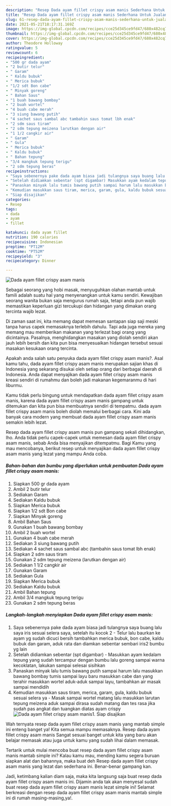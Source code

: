 ```yaml
---
description: "Resep Dada ayam fillet crispy asam manis Sederhana Untuk Jualan"
title: "Resep Dada ayam fillet crispy asam manis Sederhana Untuk Jualan"
slug: 61-resep-dada-ayam-fillet-crispy-asam-manis-sederhana-untuk-jualan
date: 2021-05-21T18:17:31.169Z
image: https://img-global.cpcdn.com/recipes/cce25d345ce9fd47/680x482cq70/dada-ayam-fillet-crispy-asam-manis-foto-resep-utama.jpg
thumbnail: https://img-global.cpcdn.com/recipes/cce25d345ce9fd47/680x482cq70/dada-ayam-fillet-crispy-asam-manis-foto-resep-utama.jpg
cover: https://img-global.cpcdn.com/recipes/cce25d345ce9fd47/680x482cq70/dada-ayam-fillet-crispy-asam-manis-foto-resep-utama.jpg
author: Theodore Holloway
ratingvalue: 5
reviewcount: 6
recipeingredient:
- "500 gr dada ayam"
- "2 butir telur"
- " Garam"
- " Kaldu bubuk"
- " Merica bubuk"
- "1/2 sdt Bon cabe"
- " Minyak goreng"
- " Bahan Saus"
- "1 buah bawang bombay"
- "2 buah wortel"
- "4 buah cabe merah"
- "3 siung bawang putih"
- "4 sachet saus sambal abc tambahin saus tomat lbh enak"
- "2 sdm saus tiram"
- "2 sdm tepung meizena larutkan dengan air"
- "1 1/2 cangkir air"
- " Garam"
- " Gula"
- " Merica bubuk"
- " Kaldu bubuk"
- " Bahan tepung"
- "3/4 mangkuk tepung terigu"
- "2 sdm tepung beras"
recipeinstructions:
- "Saya sebenernya pake dada ayam biasa jadi tulangnya saya buang lalu saya iris sesuai selera saya, setelah itu kocok 2 Telur lalu baurkan ke ayam yg sudah dicuci bersih tambahkan merica bubuk, bon cabe, kaldu bubuk dan garam, aduk rata dan diamkan sebentar sembari iris2 bumbu yg lain"
- "Setelah didiamkan sebentar (spt digambar) Masukkan ayam kedalam tepung yang sudah tercampur dengan bumbu lalu goreng sampai warna kecoklatan, lakukan sampai selesai sisihkan"
- "Panaskan minyak lalu tumis bawang putih sampai harum lalu masukkan bawang bombay tumis sampai layu baru masukkan cabe dan yang terahir masukkan wortel aduk-aduk sampai layu, tambahkan air masak sampai mendidih"
- "Kemudian masukkan saus tiram, merica, garam, gula, kaldu bubuk sesuai selera ya Masak sampai wortel matang lalu masukkan larutan tepung meizena aduk sampai dirasa sudah matang dan tes rasa jika sudah pas angkat dan tuangkan diatas ayam crispy"
- "Siap disajikan"
categories:
- Resep
tags:
- dada
- ayam
- fillet

katakunci: dada ayam fillet 
nutrition: 190 calories
recipecuisine: Indonesian
preptime: "PT12M"
cooktime: "PT52M"
recipeyield: "3"
recipecategory: Dinner

---
```



![Dada ayam fillet crispy asam manis](https://img-global.cpcdn.com/recipes/cce25d345ce9fd47/680x482cq70/dada-ayam-fillet-crispy-asam-manis-foto-resep-utama.jpg)

Sebagai seorang yang hobi masak, menyuguhkan olahan mantab untuk famili adalah suatu hal yang menyenangkan untuk kamu sendiri. Kewajiban seorang  wanita bukan saja mengurus rumah saja, tetapi anda pun wajib memastikan keperluan gizi tercukupi dan hidangan yang dimakan orang tercinta wajib lezat.

Di zaman  saat ini, kita memang dapat memesan santapan siap saji meski tanpa harus capek memasaknya terlebih dahulu. Tapi ada juga mereka yang memang mau memberikan makanan yang terlezat bagi orang yang dicintainya. Pasalnya, menghidangkan masakan yang diolah sendiri akan jauh lebih bersih dan kita pun bisa menyesuaikan hidangan tersebut sesuai masakan kesukaan orang tercinta. 



Apakah anda salah satu penyuka dada ayam fillet crispy asam manis?. Asal kamu tahu, dada ayam fillet crispy asam manis merupakan sajian khas di Indonesia yang sekarang disukai oleh setiap orang dari berbagai daerah di Indonesia. Anda dapat menyajikan dada ayam fillet crispy asam manis kreasi sendiri di rumahmu dan boleh jadi makanan kegemaranmu di hari liburmu.

Kamu tidak perlu bingung untuk mendapatkan dada ayam fillet crispy asam manis, karena dada ayam fillet crispy asam manis gampang untuk ditemukan dan kita pun bisa membuatnya sendiri di tempatmu. dada ayam fillet crispy asam manis boleh diolah memalui berbagai cara. Kini ada banyak cara modern yang membuat dada ayam fillet crispy asam manis semakin lebih lezat.

Resep dada ayam fillet crispy asam manis pun gampang sekali dihidangkan, lho. Anda tidak perlu capek-capek untuk memesan dada ayam fillet crispy asam manis, sebab Anda bisa menyajikan ditempatmu. Bagi Kamu yang mau mencobanya, berikut resep untuk menyajikan dada ayam fillet crispy asam manis yang lezat yang mampu Anda coba.

<!--inarticleads1-->

##### Bahan-bahan dan bumbu yang diperlukan untuk pembuatan Dada ayam fillet crispy asam manis:

1. Siapkan 500 gr dada ayam
1. Ambil 2 butir telur
1. Sediakan  Garam
1. Sediakan  Kaldu bubuk
1. Siapkan  Merica bubuk
1. Siapkan 1/2 sdt Bon cabe
1. Siapkan  Minyak goreng
1. Ambil  Bahan Saus
1. Gunakan 1 buah bawang bombay
1. Ambil 2 buah wortel
1. Gunakan 4 buah cabe merah
1. Sediakan 3 siung bawang putih
1. Sediakan 4 sachet saus sambal abc (tambahin saus tomat lbh enak)
1. Siapkan 2 sdm saus tiram
1. Gunakan 2 sdm tepung meizena (larutkan dengan air)
1. Sediakan 1 1/2 cangkir air
1. Gunakan  Garam
1. Sediakan  Gula
1. Siapkan  Merica bubuk
1. Sediakan  Kaldu bubuk
1. Ambil  Bahan tepung
1. Ambil 3/4 mangkuk tepung terigu
1. Gunakan 2 sdm tepung beras




<!--inarticleads2-->

##### Langkah-langkah menyiapkan Dada ayam fillet crispy asam manis:

1. Saya sebenernya pake dada ayam biasa jadi tulangnya saya buang lalu saya iris sesuai selera saya, setelah itu kocok 2 - Telur lalu baurkan ke ayam yg sudah dicuci bersih tambahkan merica bubuk, bon cabe, kaldu bubuk dan garam, aduk rata dan diamkan sebentar sembari iris2 bumbu yg lain
1. Setelah didiamkan sebentar (spt digambar) - Masukkan ayam kedalam tepung yang sudah tercampur dengan bumbu lalu goreng sampai warna kecoklatan, lakukan sampai selesai sisihkan
1. Panaskan minyak lalu tumis bawang putih sampai harum lalu masukkan bawang bombay tumis sampai layu baru masukkan cabe dan yang terahir masukkan wortel aduk-aduk sampai layu, tambahkan air masak sampai mendidih
1. Kemudian masukkan saus tiram, merica, garam, gula, kaldu bubuk sesuai selera ya - Masak sampai wortel matang lalu masukkan larutan tepung meizena aduk sampai dirasa sudah matang dan tes rasa jika sudah pas angkat dan tuangkan diatas ayam crispy
<img src="//assets-global.cpcdn.com/assets/icons/button_play-2c75c40dde080a61004c1f40b05d8f140eaff45d7e9e6481dc71c63d2e7c4909.png" alt="Dada ayam fillet crispy asam manis">1. Siap disajikan




Wah ternyata resep dada ayam fillet crispy asam manis yang mantab simple ini enteng banget ya! Kita semua mampu memasaknya. Resep dada ayam fillet crispy asam manis Sangat sesuai banget untuk kita yang baru akan belajar memasak atau juga untuk kamu yang sudah lihai dalam memasak.

Tertarik untuk mulai mencoba buat resep dada ayam fillet crispy asam manis mantab simple ini? Kalau kamu mau, mending kamu segera buruan siapkan alat dan bahannya, maka buat deh Resep dada ayam fillet crispy asam manis yang lezat dan sederhana ini. Benar-benar gampang kan. 

Jadi, ketimbang kalian diam saja, maka kita langsung saja buat resep dada ayam fillet crispy asam manis ini. Dijamin anda tak akan menyesal sudah buat resep dada ayam fillet crispy asam manis lezat simple ini! Selamat berkreasi dengan resep dada ayam fillet crispy asam manis mantab simple ini di rumah masing-masing,ya!.


